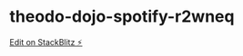 # theodo-dojo-spotify-r2wneq

[Edit on StackBlitz ⚡️](https://stackblitz.com/edit/theodo-dojo-spotify-r2wneq)